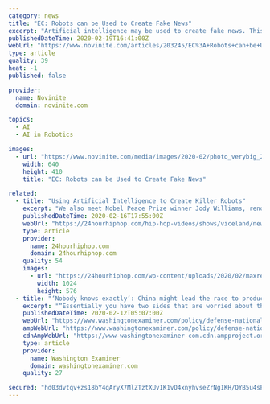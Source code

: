 ```yaml
---
category: news
title: "EC: Robots can be Used to Create Fake News"
excerpt: "Artificial intelligence may be used to create fake news. This was stated today by Vice-President of the European Commission Margrethe Vestager when presenting the Commission's proposals in the field of digitization. According to her, the EC wants to hear as many opinions as possible before making any further legislative changes related to the ..."
publishedDateTime: 2020-02-19T16:41:00Z
webUrl: "https://www.novinite.com/articles/203245/EC%3A+Robots+can+be+Used+to+Create+Fake+News"
type: article
quality: 39
heat: -1
published: false

provider:
  name: Novinite
  domain: novinite.com

topics:
  - AI
  - AI in Robotics

images:
  - url: "https://www.novinite.com/media/images/2020-02/photo_verybig_203245.jpg"
    width: 640
    height: 410
    title: "EC: Robots can be Used to Create Fake News"

related:
  - title: "Using Artificial Intelligence to Create Killer Robots"
    excerpt: "We also meet Nobel Peace Prize winner Jody Williams, renowned physicist Max Tegmark, and others who grapple with the specter of artificial intelligence, killer robots, and a technological precedent forged in the atomic age. It’s a story about the evolving relationship between humans and robots, and what AI in machines bodes for the future of ..."
    publishedDateTime: 2020-02-16T17:55:00Z
    webUrl: "https://24hourhiphop.com/hip-hop-videos/shows/viceland/new-and-popular-on-vice/using-artificial-intelligence-to-create-killer-robots/"
    type: article
    provider:
      name: 24hourhiphop.com
      domain: 24hourhiphop.com
    quality: 54
    images:
      - url: "https://24hourhiphop.com/wp-content/uploads/2020/02/maxresdefault-312-1024x576.jpg"
        width: 1024
        height: 576
  - title: "‘Nobody knows exactly’: China might lead the race to produce killer robots, NATO commander says"
    excerpt: "“Essentially you have two sides that are worried about the other gaining an advantage,” Peter Singer, an expert in what he calls “the Robotics Revolution,” said in September. “That then has the ironic result of them both plowing resources into it, competing against each other, and becoming less secure.” The artificial intelligence ..."
    publishedDateTime: 2020-02-12T05:07:00Z
    webUrl: "https://www.washingtonexaminer.com/policy/defense-national-security/nobody-knows-exactly-china-might-lead-the-race-to-produce-killer-robots-nato-commander-says"
    ampWebUrl: "https://www.washingtonexaminer.com/policy/defense-national-security/nobody-knows-exactly-china-might-lead-the-race-to-produce-killer-robots-nato-commander-says?_amp=true"
    cdnAmpWebUrl: "https://www-washingtonexaminer-com.cdn.ampproject.org/c/s/www.washingtonexaminer.com/policy/defense-national-security/nobody-knows-exactly-china-might-lead-the-race-to-produce-killer-robots-nato-commander-says?_amp=true"
    type: article
    provider:
      name: Washington Examiner
      domain: washingtonexaminer.com
    quality: 27

secured: "hd03dvtqv+zs18bY4qAryX7MlZTztXUvIK1vO4xnyhvseZrNgIKH/QYB5u4sPxlzS7RlI/UDSqVw8K5dOEb96xHtRDoDqL8jxN5I9bgx2dzK5y+tQvRwHgZ3tQJwqy06J9omvw0Kx2fTkpB8+cxfkf4exTZ7r7I6f0gyKnOlMUoshlM3q8P03ziYPv3+1/wj6sIaK3PThM2CjKQ0XfGaU21K8QG6im1tsV/IuDGZbP5a3lMIiC9qbsLW+Hm8ExPptQ/l4DlB3wcpsWTduKdp0TRW1xC/f04vGCY3zyqs1KwnMcnICgs0Yx8SEU00kqu4;un7PNOWWf0L0I7dY5zzC6w=="
---
```


